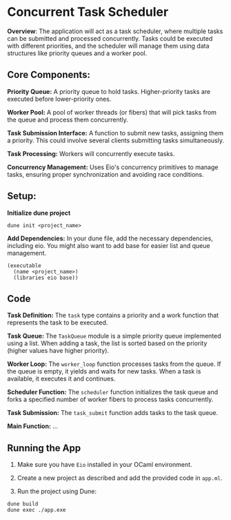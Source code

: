 # Concurrent Task Scheduler
**Overview**: The application will act as a task scheduler, where multiple tasks can be submitted and processed concurrently. Tasks could be executed with different priorities, and the scheduler will manage them using data structures like priority queues and a worker pool.

## Core Components:

**Priority Queue:** A priority queue to hold tasks. Higher-priority tasks are executed before lower-priority ones.

**Worker Pool:** A pool of worker threads (or fibers) that will pick tasks from the queue and process them concurrently.

**Task Submission Interface:** A function to submit new tasks, assigning them a priority. This could involve several clients submitting tasks simultaneously.

**Task Processing:** Workers will concurrently execute tasks.

**Concurrency Management:** Uses Eio's concurrency primitives to manage tasks, ensuring proper synchronization and avoiding race conditions.

## Setup:

**Initialize dune project**

`dune init <project_name>`

**Add Dependencies:** In your dune file, add the necessary dependencies, including eio. You might also want to add base for easier list and queue management.

```
(executable
  (name <project_name>)
  (libraries eio base))
```

## Code

**Task Definition:** The `task` type contains a priority and a work function that represents the task to be executed.

**Task Queue:** The `TaskQueue` module is a simple priority queue implemented using a list. When adding a task, the list is sorted based on the priority (higher values have higher priority).

**Worker Loop:** The `worker_loop` function processes tasks from the queue. If the queue is empty, it yields and waits for new tasks. When a task is available, it executes it and continues.

**Scheduler Function:** The `scheduler` function initializes the task queue and forks a specified number of worker fibers to process tasks concurrently.

**Task Submission:** The `task_submit` function adds tasks to the task queue.

**Main Function:** ...

## Running the App

1. Make sure you have `Eio` installed in your OCaml environment.

2. Create a new project as described and add the provided code in `app.ml`.

3. Run the project using Dune:

  ```
  dune build
  dune exec ./app.exe
  ```